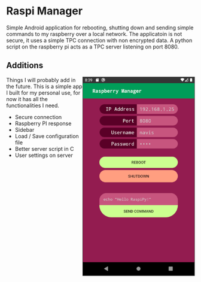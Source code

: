 # Raspi Manager
Simple Android application for rebooting, shutting down and sending simple commands to my raspberry over a local network. The applicatoin is not secure, it uses a simple TPC connection with non encrypted data. A python script on the raspberry pi acts as a TPC server listening on port 8080. 


## Additions

<img src="./images/image.png" style="float: right;" width="300"/>
Things I will probably add in the future. This is a simple app I built for my personal use, for now it has all the functionalities I need.    


- Secure connection
- Raspberry PI response
- Sidebar 
- Load / Save configuration file
- Better server script in C
- User settings on server


    


